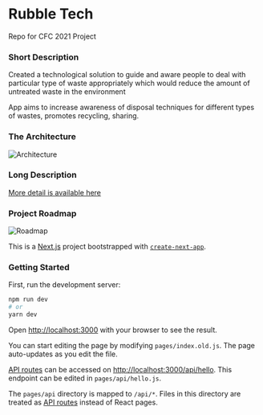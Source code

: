 # Rubble Tech

Repo for CFC 2021 Project

### Short Description

Created a technological solution to guide and aware people to deal with particular type of waste appropriately which would reduce the amount of untreated waste in the environment

App aims to increase awareness of disposal techniques for different types of wastes, promotes recycling, sharing.

### The Architecture

![Architecture](https://github.com/sj-rai/rubbletech/blob/master/rubbletech-archi.jpeg?raw=true)

### Long Description

[More detail is available here](./docs/DESCRIPTION.md)

### Project Roadmap

![Roadmap](https://github.com/sj-rai/rubbletech/blob/master/Roadmap.png?raw=true)



This is a [Next.js](https://nextjs.org/) project bootstrapped with [`create-next-app`](https://github.com/vercel/next.js/tree/canary/packages/create-next-app).

### Getting Started

First, run the development server:

```bash
npm run dev
# or
yarn dev
```

Open [http://localhost:3000](http://localhost:3000) with your browser to see the result.

You can start editing the page by modifying `pages/index.old.js`. The page auto-updates as you edit the file.

[API routes](https://nextjs.org/docs/api-routes/introduction) can be accessed on [http://localhost:3000/api/hello](http://localhost:3000/api/hello). This endpoint can be edited in `pages/api/hello.js`.

The `pages/api` directory is mapped to `/api/*`. Files in this directory are treated as [API routes](https://nextjs.org/docs/api-routes/introduction) instead of React pages.



